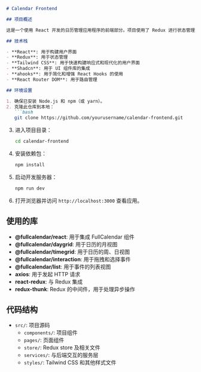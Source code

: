```markdown
# Calendar Frontend

## 项目概述

这是一个使用 React 开发的日历管理应用程序的前端部分。项目使用了 Redux 进行状态管理，Tailwind CSS 和 Shadcn 进行样式处理，并且通过 React Router 进行路由管理。

## 技术栈

- **React**: 用于构建用户界面
- **Redux**: 用于状态管理
- **Tailwind CSS**: 用于快速构建响应式和现代化的用户界面
- **Shadcn**: 用于 UI 组件库的集成
- **ahooks**: 用于简化和增强 React Hooks 的使用
- **React Router DOM**: 用于路由管理

## 环境设置

1. 确保已安装 Node.js 和 npm（或 yarn）。
2. 克隆此仓库到本地：
   ```bash
   git clone https://github.com/yourusername/calendar-frontend.git
   ```
3. 进入项目目录：
   ```bash
   cd calendar-frontend
   ```
4. 安装依赖包：
   ```bash
   npm install
   ```
5. 启动开发服务器：
   ```bash
   npm run dev
   ```

6. 打开浏览器并访问 `http://localhost:3000` 查看应用。

## 使用的库

- **@fullcalendar/react**: 用于集成 FullCalendar 组件
- **@fullcalendar/daygrid**: 用于日历的月视图
- **@fullcalendar/timegrid**: 用于日历的周、日视图
- **@fullcalendar/interaction**: 用于拖拽和选择事件
- **@fullcalendar/list**: 用于事件的列表视图
- **axios**: 用于发起 HTTP 请求
- **react-redux**: 与 Redux 集成
- **redux-thunk**: Redux 的中间件，用于处理异步操作

## 代码结构

- `src/`: 项目源码
  - `components/`: 项目组件
  - `pages/`: 页面组件
  - `store/`: Redux store 及相关文件
  - `services/`: 与后端交互的服务层
  - `styles/`: Tailwind CSS 和其他样式文件
```
